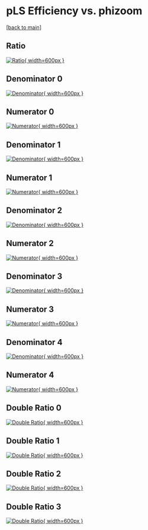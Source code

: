 # pLS Efficiency vs. phizoom

[[back to main](./)]



## Ratio

[![Ratio](../mtv/var/pLS_base_0_1_eff_phizoom.png){ width=600px }](../mtv/var/pLS_base_0_1_eff_phizoom.pdf)

## Denominator 0

[![Denominator](../mtv/den/pLS_base_0_1_eff_phizoom_den0.png){ width=600px }](../mtv/den/pLS_base_0_1_eff_phizoom_den0.pdf)

## Numerator 0

[![Numerator](../mtv/num/pLS_base_0_1_eff_phizoom_num0.png){ width=600px }](../mtv/num/pLS_base_0_1_eff_phizoom_num0.pdf)

## Denominator 1

[![Denominator](../mtv/den/pLS_base_0_1_eff_phizoom_den1.png){ width=600px }](../mtv/den/pLS_base_0_1_eff_phizoom_den1.pdf)

## Numerator 1

[![Numerator](../mtv/num/pLS_base_0_1_eff_phizoom_num1.png){ width=600px }](../mtv/num/pLS_base_0_1_eff_phizoom_num1.pdf)

## Denominator 2

[![Denominator](../mtv/den/pLS_base_0_1_eff_phizoom_den2.png){ width=600px }](../mtv/den/pLS_base_0_1_eff_phizoom_den2.pdf)

## Numerator 2

[![Numerator](../mtv/num/pLS_base_0_1_eff_phizoom_num2.png){ width=600px }](../mtv/num/pLS_base_0_1_eff_phizoom_num2.pdf)

## Denominator 3

[![Denominator](../mtv/den/pLS_base_0_1_eff_phizoom_den3.png){ width=600px }](../mtv/den/pLS_base_0_1_eff_phizoom_den3.pdf)

## Numerator 3

[![Numerator](../mtv/num/pLS_base_0_1_eff_phizoom_num3.png){ width=600px }](../mtv/num/pLS_base_0_1_eff_phizoom_num3.pdf)

## Denominator 4

[![Denominator](../mtv/den/pLS_base_0_1_eff_phizoom_den4.png){ width=600px }](../mtv/den/pLS_base_0_1_eff_phizoom_den4.pdf)

## Numerator 4

[![Numerator](../mtv/num/pLS_base_0_1_eff_phizoom_num4.png){ width=600px }](../mtv/num/pLS_base_0_1_eff_phizoom_num4.pdf)

## Double Ratio 0

[![Double Ratio](../mtv/ratio/pLS_base_0_1_eff_phizoom_ratio0.png){ width=600px }](../mtv/ratio/pLS_base_0_1_eff_phizoom_ratio0.pdf)

## Double Ratio 1

[![Double Ratio](../mtv/ratio/pLS_base_0_1_eff_phizoom_ratio1.png){ width=600px }](../mtv/ratio/pLS_base_0_1_eff_phizoom_ratio1.pdf)

## Double Ratio 2

[![Double Ratio](../mtv/ratio/pLS_base_0_1_eff_phizoom_ratio2.png){ width=600px }](../mtv/ratio/pLS_base_0_1_eff_phizoom_ratio2.pdf)

## Double Ratio 3

[![Double Ratio](../mtv/ratio/pLS_base_0_1_eff_phizoom_ratio3.png){ width=600px }](../mtv/ratio/pLS_base_0_1_eff_phizoom_ratio3.pdf)


